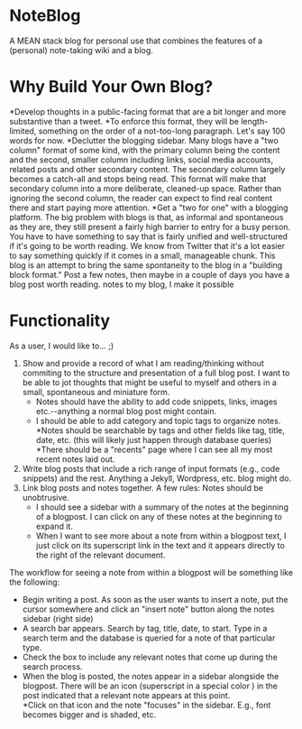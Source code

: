 # NoteBlog

A MEAN stack blog for personal use that combines the features of a (personal) note-taking wiki and a blog.

# Why Build Your Own Blog?

*Develop thoughts in a public-facing format that are a bit longer and more substantive than a tweet.
*To enforce this format, they will be length-limited, something on the order of a not-too-long paragraph. Let's say 100 words for now.
*Declutter the blogging sidebar.  Many blogs have a "two column" format of some
kind, with the primary column being the content and the second, smaller column 
including links, social media accounts, related posts and other secondary
content.  The secondary column largely becomes a catch-all and stops being read. This format will make that secondary column into a more deliberate,
cleaned-up space. Rather than ignoring the second column, the reader can expect to find real content there and start paying more attention.
*Get a "two for one" with a blogging platform.  The big problem with blogs is that, as informal and spontaneous as they are, they still present a fairly high
barrier to entry for a busy person.  You have to have something to say that is
fairly unified and well-structured if it's going to be worth reading. We know
from Twitter that it's a lot easier to say something quickly if it comes in a small, manageable chunk.  This blog is an attempt to bring the same spontaneity to the
blog in a "building block format." Post a few notes, then maybe in a couple of
days you have a blog post worth reading.
notes to my blog, I make it possible 

# Functionality 

As a user, I would like to... ;)

1. Show and provide a record of what I am reading/thinking without commiting to
the structure and presentation of a full blog post.  I want to be able to jot
thoughts that might be useful to myself and others in a small, spontaneous and
miniature form.
	* Notes should have the ability to add code snippets, links, images
  etc.--anything a normal blog post might contain.
	* I should be able to add category and topic tags to organize notes.  
	*Notes should be searchable by tags and other fields like tag, title, date, etc. (this will
likely just happen through database queries)
	*There should be a "recents" page where I can see all my most recent notes laid
out.
2. Write blog posts that include a rich range of input formats (e.g., code snippets) and the rest.  Anything a Jekyll, Wordpress, etc. blog might do.
3. Link blog posts and notes together.  A few rules:
Notes should be unobtrusive.  
	* I should see a sidebar with a summary of the notes at the beginning of a blogpost. I can click on any of these notes at the beginning to expand it.
	* When I want to see more about a note from within a blogpost text, I just click on its superscript link in
  the text and it appears directly to the right of the relevant document. 

The workflow for seeing a note from within a blogpost will be something like the following:
* Begin writing a post. As soon as the user wants to insert a note, put the
cursor somewhere and click an "insert note" button along the notes sidebar (right side)
* A search bar appears. Search by tag, title, date, to start.  Type in a search term and the database is queried for a note of that particular type. 
* Check the box to include any relevant notes that come up during the search process.  
* When the blog is posted, the notes appear in a sidebar alongside the blogpost.
  There will be an icon (superscript in a special color ) in the post indicated
that a relevant note appears at this point.  
*Click on that icon and the note "focuses" in the sidebar.  E.g., font becomes
bigger and is shaded, etc.
